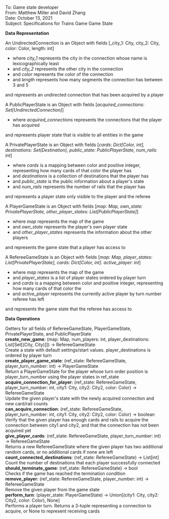 To: Game state developer</br>
From: Matthew Miller and David Zhang</br>
Date: October 13, 2021</br>
Subject: Specifications for Trains Game Game State

**Data Representation**

An UndirectedConnection is an Object with fields [_city_1: City, city_2: City, color: Color, length: int]
- where _city_1_ represents the city in the connection whose name is lexicographically least
- and _city_2_ represents the other city in the connection
- and _color_ represents the color of the connection
- and _length_ represents how many segments the connection has between 3 and 5

and represents an undirected connection that has been acquired by a player

A PublicPlayerState is an Object with fields [_acquired_connections: Set[UndirectedConnection]_]
- where _acquired_connections_ represents the connections that the player has acquired

and represents player state that is visible to all entities in the game

A PrivatePlayerState is an Object with fields 
[_cards: Dict[Color, int], destinations: Set(Destination), public_state: PublicPlayerState, num_rails: int_]
- where _cards_ is a mapping between color and positive integer, representing how many cards of that color the player has
- and _destinations_ is a collection of destinations that the player has
- and _public_state_ is the public information about a player's state
- and _num_rails_ represents the number of rails that the player has

and represents a player state only visible to the player and the referee

A PlayerGameState is an Object with fields [_map: Map, own_state: PrivatePlayerState, other_player_states: List[PublicPlayerState]_]
- where _map_ represents the map of the game
- and _own_state_ represents the player's own player state
- and _other_player_states_ represents the information about the other players

and represents the game state that a player has access to

A RefereeGameState is an Object with fields [_map: Map, player_states: List[PrivatePlayerState], cards: Dict[Color, int]. active_player: int_]
- where _map_ represents the map of the game
- and _player_states_ is a list of player states ordered by player turn
- and _cards_ is a mapping between color and positive integer, representing how many cards of that color the 
- and _active_player_ represents the currently active player by turn number
referee has left

and represents the game state that the referee has access to

**Data Operations**

Getters for all fields of RefereeGameState, PlayerGameState, PrivatePlayerState, and PublicPlayerState</br>
**create_new_game**: (map: Map, num_players: int, player_destinations: List[Set[(City, City)]]) -> RefereeGameState</br>
Create a state with default settings/start values. player_destinations is ordered by player turn</br>
**create_player_game_state**: (ref_state: RefereeGameState, player_turn_number: int) -> PlayerGameState</br>
Return a PlayerGameState for the player whose turn order position is player_turn_number using the player states in ref_state</br>
**acquire_connection_for_player**: (ref_state: RefereeGameState, player_turn_number: int, city1: City, city2: City2, color: Color) -> RefereeGameState</br>
Update the given player's state with the newly acquired connection and new card/rail counts</br>
**can_acquire_connection**: (ref_state: RefereeGameState, player_turn_number: int, city1: City, city2: City2, color: Color) -> boolean 
Verify that the given player has enough cards and rails to acquire the connection between city1 and city2, and that the 
connection has not been acquired yet</br>
**give_player_cards**: (ref_state: RefereeGameState, player_turn_number: int) -> RefereeGameState</br>
Returns a new RefereeGameState where the given player has two additional random cards, or no additional cards if none are left</br>
**count_connected_destinations**: (ref_state: RefereeGameState) -> List[int]</br>
Count the number of destinations that each player successfully connected</br>
**should_terminate_game**: (ref_state: RefereeGameState) -> bool</br>
Checks if the game has reached the termination condition</br>
**remove_player**: (ref_state: RefereeGameState, player_number: int) -> RefereeGameState</br>
Remove the given player from the game state</br>
**perform_turn**: (player_state: PlayerGameState) -> Union[(city1: City, city2: City2, color: Color), None]</br>
Performs a player turn. Returns a 3-tuple representing a connection to acquire, or None to represent receiving cards
